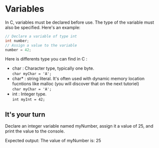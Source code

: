 # Variables

In C, variables must be declared before use. The type of the variable must also be specified. Here's an example:

```c
// Declare a variable of type int
int number;
// Assign a value to the variable
number = 42;
```

Here is differents type you can find in C : 

- char : Character type, typically one byte. \
```char myChar = 'A'; ```
- char* : string literal. It's often used with dynamic memory location fucntions like malloc (you will discover that on the next tutoriel) \
```char myChar = 'A'; ```
- int : Integer type. \
```int myInt = 42; ```

## It's your turn

Declare an integer variable named myNumber, assign it a value of 25, and print the value to the console.

Expected output: 
The value of myNumber is: 25

